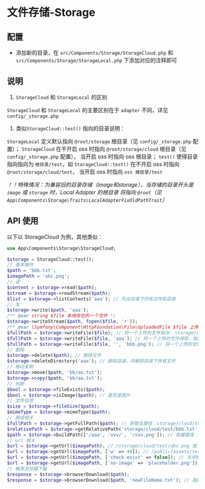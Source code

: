 # 文件存储-Storage

## 配置

- 添加新的目录，在 `src/Components/Storage/StorageCloud.php` 和 `src/Components/Storage/StorageLocal.php` 下添加对应的注释即可

## 说明

1. `StorageCloud` 和 `StorageLocal` 的区别

`StorageCloud` 和 `StorageLocal` 的主要区别在于 `adapter` 不同，详见 `config/_storage.php`

1. 类似`StorageCloud::test()` 指向的目录说明：

`StorageLocal` 定义默认指向 `@root/storage` 根目录（见 `config/_storage.php` 配置）；
`StorageCloud` 在不开启 oss 时指向 `@root/storage/cloud` 根目录（见 `config/_storage.php` 配置），
当开启 oss 时指向 oss 根目录；
`test()` 使得目录指向指向为 `根目录/test`，如 `StorageCloud::test()` 在不开启 oss 时指向 `@root/storage/cloud/test`，
当开启 oss 时指向 `oss 根目录/test`

*！！特殊情况：为兼容旧的目录存储（image和storage），当存储的目录开头是 `image` 或 `storage` 时，Local Adapter 的根目录
将指向 `@root`（见 `App\Components\Storage\Traits\LocalAdapterFixOldPathTrait`）*

## API 使用

以下以 StorageCloud 为例，其他类似：

```php
use App\Components\Storage\StorageCloud;

$storage = StorageCloud::test();
// 基本操作
$path = 'bbb.txt';
$imagePath = 'abc.png';
// 读
$content = $storage->read($path);
$stream = $storage->readStream($path);
$list = $storage->listContents('aaa'); // 列出目录下所有文件和目录 
// 写
$storage->write($path, 'aaa');
/** @var string $file 本地存在的一个文件 */
$storage->writeStream($path, fopen($file, 'r'));
/** @var \Symfony\Component\HttpFoundation\File\UploadedFile $file 上传的文件 */
$fullPath = $storage->writeFile($file); // 将一个上传的文件保存: storage/cloud/test/jqlwjejqiuiuqwejasd.png
$fullPath = $storage->writeFile($file, 'aaa'); // 将一个上传的文件保存，指定存储路径: storage/cloud/test/aaa/123jjskdjlqw09e9123.png
$fullPath = $storage->writeFile($file, '', 'bbb.png'); // 将一个上传的文件保存，指定保存名称: storage/cloud/test/bbb.png
// 删除
$storage->delete($path); // 删除文件
$storage->deleteDirectory('aaa'); // 删除目录，将删除目录下所有文件
// 移动复制
$storage->move($path, 'bb/aa.txt');
$storage->copy($path, 'bb/aa.txt');
// 判断
$bool = $storage->fileExists($path);
$bool = $storage->isImage($path); // 是否是图片
// 文件信息
$size = $storage->fileSize($path);
$mimeType = $storage->mimeType($path);
// 路径相关
$fullPath = $storage->getFullPath($path); // 获取全路径：storage/cloud/test/bbb.txt
$relativePath = $storage->getRelativePath('storage/cloud/test/bbb.txt'); // 获取相对路径：bbb.txt
$path = $storage->buildPath(['/aaa', 'vvv/', '/xxx.png']); // 构建路径：aaa/vvv/xxx.png 
// url 相关
$url = $storage->getUrl($imagePath); // /storage/cloud/test/abc.png 或 http://OSS_DOMAIN/test/abc.png
$url = $storage->getUrl($imagePath, ['w' => 40]); // /public/assets/test/abc-40x40.png 或 http://OSS_DOMAIN/test/abc.png?x-oss-process=image%2Fresize%2Cw_40%2Ch_40%2Cm_pad"
$url = $storage->getUrl($imagePath, ['check-exist' => false]); // 关闭检查文件是否存在
$url = $storage->getUrl($imagePath, ['no-image' => 'placeholder.png']); // 修改默认的文件不存在的文件路径
// 触发浏览器下载
$response = $storage->browserDownload($path);
$response = $storage->browserDownload($path, 'newFileName.txt'); // 指定名字
```
